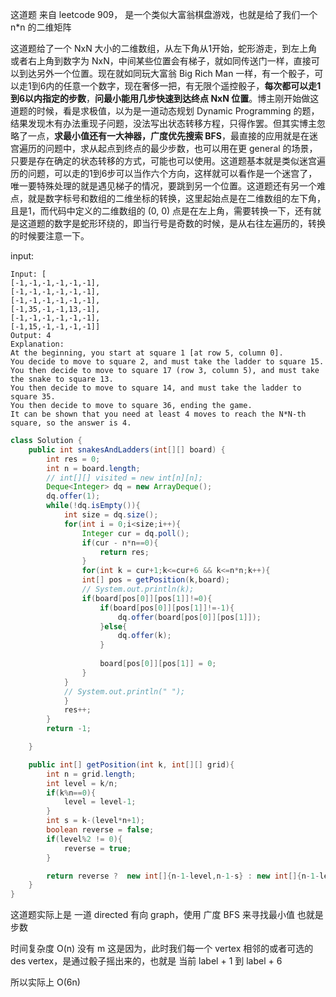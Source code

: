 这道题 来自 leetcode 909， 是一个类似大富翁棋盘游戏，也就是给了我们一个 n*n 的二维矩阵

这道题给了一个 NxN 大小的二维数组，从左下角从1开始，蛇形游走，到左上角或者右上角到数字为 NxN，中间某些位置会有梯子，就如同传送门一样，直接可以到达另外一个位置。现在就如同玩大富翁 Big Rich Man 一样，有一个骰子，可以走1到6内的任意一个数字，现在奢侈一把，有无限个遥控骰子，**每次都可以走1到6以内指定的步数**，**问最小能用几步快速到达终点 NxN 位置**。博主刚开始做这道题的时候，看是求极值，以为是一道动态规划 Dynamic Programming 的题，结果发现木有办法重现子问题，没法写出状态转移方程，只得作罢。但其实博主忽略了一点，**求最小值还有一大神器，广度优先搜索 BFS**，最直接的应用就是在迷宫遍历的问题中，求从起点到终点的最少步数，也可以用在更 general 的场景，只要是存在确定的状态转移的方式，可能也可以使用。这道题基本就是类似迷宫遍历的问题，可以走的1到6步可以当作六个方向，这样就可以看作是一个迷宫了，唯一要特殊处理的就是遇见梯子的情况，要跳到另一个位置。这道题还有另一个难点，就是数字标号和数组的二维坐标的转换，这里起始点是在二维数组的左下角，且是1，而代码中定义的二维数组的 (0, 0) 点是在左上角，需要转换一下，还有就是这道题的数字是蛇形环绕的，即当行号是奇数的时候，是从右往左遍历的，转换的时候要注意一下。

input:

```text
Input: [
[-1,-1,-1,-1,-1,-1],
[-1,-1,-1,-1,-1,-1],
[-1,-1,-1,-1,-1,-1],
[-1,35,-1,-1,13,-1],
[-1,-1,-1,-1,-1,-1],
[-1,15,-1,-1,-1,-1]]
Output: 4
Explanation:
At the beginning, you start at square 1 [at row 5, column 0].
You decide to move to square 2, and must take the ladder to square 15.
You then decide to move to square 17 (row 3, column 5), and must take the snake to square 13.
You then decide to move to square 14, and must take the ladder to square 35.
You then decide to move to square 36, ending the game.
It can be shown that you need at least 4 moves to reach the N*N-th square, so the answer is 4.
```

```java
class Solution {
    public int snakesAndLadders(int[][] board) {
        int res = 0;
        int n = board.length;
        // int[][] visited = new int[n][n];
        Deque<Integer> dq = new ArrayDeque();
        dq.offer(1);
        while(!dq.isEmpty()){
            int size = dq.size();
            for(int i = 0;i<size;i++){
                Integer cur = dq.poll();
                if(cur - n*n==0){
                    return res;
                }
                for(int k = cur+1;k<=cur+6 && k<=n*n;k++){
                int[] pos = getPosition(k,board);
                // System.out.println(k);
                if(board[pos[0]][pos[1]]!=0){
                    if(board[pos[0]][pos[1]]!=-1){
                        dq.offer(board[pos[0]][pos[1]]);
                    }else{
                        dq.offer(k);
                    }
                    
                    board[pos[0]][pos[1]] = 0;
                }
            }
            // System.out.println(" ");
            }
            res++;
        }
        return -1;

    }

    public int[] getPosition(int k, int[][] grid){
        int n = grid.length;
        int level = k/n;
        if(k%n==0){
            level = level-1;
        }
        int s = k-(level*n+1);
        boolean reverse = false;
        if(level%2 != 0){
            reverse = true;
        }

        return reverse ?  new int[]{n-1-level,n-1-s} : new int[]{n-1-level,s};
    }
}
```

这道题实际上是 一道 directed 有向 graph，使用 广度 BFS 来寻找最小值 也就是步数

时间复杂度 O(n) 没有 m 这是因为，此时我们每一个 vertex 相邻的或者可选的 des vertex，是通过骰子摇出来的，也就是 当前 label + 1 到 label + 6

所以实际上 
O(6n)